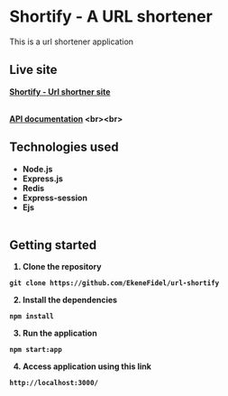 # Shortify - A URL shortener

This is a url shortener application <b><b>

## Live site

[Shortify - Url shortner site](http://shortify-2zur.onrender.com/) <br><br>

[API documentation]([http://shortify-2zur.onrender.com/](https://ekene-chukwurah.stoplight.io/docs/url-shortner/168b86d0320f0-shortify)) <br><br>

## Technologies used

-   Node.js
-   Express.js
-   Redis
-   Express-session
-   Ejs
    <br><br>

## Getting started

1. Clone the repository

```console
git clone https://github.com/EkeneFidel/url-shortify
```

2. Install the dependencies

```console
npm install
```

3. Run the application

```console
npm start:app
```

4. Access application using this link

```console
http://localhost:3000/
```
